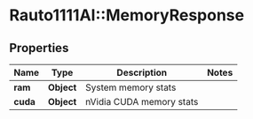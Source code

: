 # Rauto1111AI::MemoryResponse

## Properties
Name | Type | Description | Notes
------------ | ------------- | ------------- | -------------
**ram** | **Object** | System memory stats | 
**cuda** | **Object** | nVidia CUDA memory stats | 

